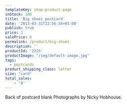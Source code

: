 ```yaml
---
templateKey: shop-product-page
inStock: 100
title: 'Big shoes postcard'
date: '2013-03-31T22:56:34+01:00'
publish: true
price: 1
salePrice: 0
permalink: /product/big-shoes
description: ''
productId: '2225'
productImage: "/img/default-image.jpg"
tags:
  - postcards
product_shipping_class: letter
size: "card"
total_sales:
    - '0'
---
```

Back of postcard blank Photographs by Nicky Hobhouse.